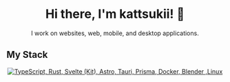 <h1 align="center">Hi there, I'm kattsukii! 👋</h1>
<p align="center">I work on websites, web, mobile, and desktop applications.</p>

## My Stack
<p align="center">
  <a href="#">
    <img src="https://skillicons.dev/icons?i=ts,rust,svelte,astro,tauri,prisma,docker,blender, linux" alt="TypeScript, Rust, Svelte (Kit), Astro, Tauri, Prisma, Docker, Blender ,Linux">
  </a>
</p>
